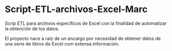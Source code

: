 # Script-ETL-archivos-Excel-Marc
Scrip ETL para archivos específicos de Excel con la finalidad de automatizar la obtención de los datos.

El proyecto nace a raíz de un encargo por necesidad de obtener datos de una serie de libros de Excel com extensa información.
